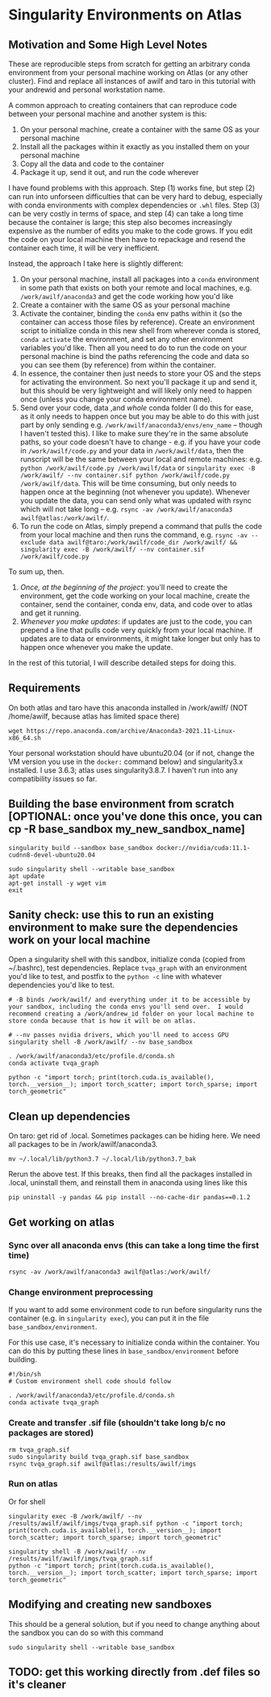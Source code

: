 # Singularity Environments on Atlas

## Motivation and Some High Level Notes
These are reproducible steps from scratch for getting an arbitrary conda environment from your personal machine working on Atlas (or any other cluster). Find and replace all instances of awilf and taro in this tutorial with your andrewid and personal workstation name.

A common approach to creating containers that can reproduce code between your personal machine and another system is this:
1. On your personal machine, create a container with the same OS as your personal machine
2. Install all the packages within it exactly as you installed them on your personal machine
3. Copy all the data and code to the container
4. Package it up, send it out, and run the code wherever

I have found problems with this approach.  Step (1) works fine, but step (2) can run into unforseen difficulties that can be very hard to debug, especially with conda environments with complex dependencies or `.whl` files.  Step (3) can be very costly in terms of space, and step (4) can take a long time because the container is large; this step also becomes increasingly expensive as the number of edits you make to the code grows.  If you edit the code on your local machine then have to repackage and resend the container each time, it will be very inefficient.

Instead, the approach I take here is slightly different:
1. On your personal machine, install all packages into a `conda` environment in some path that exists on both your remote and local machines, e.g. `/work/awilf/anaconda3` and get the code working how you'd like
2. Create a container with the same OS as your personal machine
3. Activate the container, binding the `conda` env paths within it (so the container can access those files by reference). Create an environment script to initialize conda in this new shell from wherever conda is stored, `conda activate` the environment, and set any other environment variables you'd like.  Then all you need to do to run the code on your personal machine is bind the paths referencing the code and data so you can see them (by reference) from within the container.
4. In essence, the container then just needs to store your OS and the steps for activating the environment. So next you'll package it up and send it, but this should be very lightweight and will likely only need to happen once (unless you change your conda environment name).
5. Send over your code, data ,and *whole* conda folder (I do this for ease, as it only needs to happen once but you may be able to do this with just part by only sending e.g. `/work/awilf/anaconda3/envs/env_name` – though I haven't tested this).  I like to make sure they're in the same absolute paths, so your code doesn't have to change - e.g. if you have your code in `/work/awilf/code.py` and your data in `/work/awilf/data`, then the runscript will be the same between your local and remote machines: e.g. `python /work/awilf/code.py /work/awilf/data` or `singularity exec -B /work/awilf/ --nv container.sif python /work/awilf/code.py /work/awilf/data`. This will be time consuming, but only needs to happen once at the beginning (not whenever you update).  Whenever you update the data, you can send only what was updated with rsync which will not take long – e.g. `rsync -av /work/awilf/anaconda3 awilf@atlas:/work/awilf/`.
6. To run the code on Atlas, simply prepend a command that pulls the code from your local machine and then runs the command, e.g. `rsync -av --exclude data awilf@taro:/work/awilf/code_dir /work/awilf/ && singularity exec -B /work/awilf/ --nv container.sif /work/awilf/code.py`

To sum up, then.  
1. *Once, at the beginning of the project*: you'll need to create the environment, get the code working on your local machine, create the container, send the container, conda env, data, and code over to atlas and get it running.
2. *Whenever you make updates*: if updates are just to the code, you can prepend a line that pulls code very quickly from your local machine.  If updates are to data or environments, it might take longer but only has to happen once whenever you make the update.

In the rest of this tutorial, I will describe detailed steps for doing this.

## Requirements
On both atlas and taro have this anaconda installed in /work/awilf/ (NOT /home/awilf, because atlas has limited space there)
```
wget https://repo.anaconda.com/archive/Anaconda3-2021.11-Linux-x86_64.sh
```

Your personal workstation should have ubuntu20.04 (or if not, change the VM version you use in the `docker:` command below) and singularity3.x installed.  I use 3.6.3; atlas uses singularity3.8.7.  I haven't run into any compatibility issues so far.

## Building the base environment from scratch [OPTIONAL: once you've done this once, you can cp -R base_sandbox my_new_sandbox_name]
```
singularity build --sandbox base_sandbox docker://nvidia/cuda:11.1-cudnn8-devel-ubuntu20.04

sudo singularity shell --writable base_sandbox
apt update
apt-get install -y wget vim
exit
```

## Sanity check: use this to run an existing environment to make sure the dependencies work on your local machine
Open a singularity shell with this sandbox, initialize conda (copied from ~/.bashrc), test dependencies. Replace `tvqa_graph` with an environment you'd like to test, and postfix to the `python -c` line with whatever dependencies you'd like to test.

```
# -B binds /work/awilf/ and everything under it to be accessible by your sandbox, including the conda envs you'll send over.  I would recommend creating a /work/andrew_id folder on your local machine to store conda because that is how it will be on atlas.

# --nv passes nvidia drivers, which you'll need to access GPU
singularity shell -B /work/awilf/ --nv base_sandbox

. /work/awilf/anaconda3/etc/profile.d/conda.sh
conda activate tvqa_graph

python -c "import torch; print(torch.cuda.is_available(), torch.__version__); import torch_scatter; import torch_sparse; import torch_geometric"
```

## Clean up dependencies
On taro: get rid of .local.  Sometimes packages can be hiding here.  We need all packages to be in /work/awilf/anaconda3.
```
mv ~/.local/lib/python3.7 ~/.local/lib/python3.7_bak
```

Rerun the above test. If this breaks, then find all the packages installed in .local, uninstall them, and reinstall them in anaconda using lines like this

```
pip uninstall -y pandas && pip install --no-cache-dir pandas==0.1.2
```

## Get working on atlas
### Sync over all anaconda envs (this can take a long time the first time)
```
rsync -av /work/awilf/anaconda3 awilf@atlas:/work/awilf/
```

### Change environment preprocessing
If you want to add some environment code to run before singularity runs the container (e.g. in `singularity exec`), you can put it in the file `base_sandbox/environment`.

For this use case, it's necessary to initialize conda within the container. You can do this by putting these lines in `base_sandbox/environment` before building.

```
#!/bin/sh
# Custom environment shell code should follow

. /work/awilf/anaconda3/etc/profile.d/conda.sh
conda activate tvqa_graph
```


### Create and transfer .sif file (shouldn't take long b/c no packages are stored)
```
rm tvqa_graph.sif
sudo singularity build tvqa_graph.sif base_sandbox
rsync tvqa_graph.sif awilf@atlas:/results/awilf/imgs
```

### Run on atlas
Or for shell
```
singularity exec -B /work/awilf/ --nv /results/awilf/awilf/imgs/tvqa_graph.sif python -c "import torch; print(torch.cuda.is_available(), torch.__version__); import torch_scatter; import torch_sparse; import torch_geometric"
```

```
singularity shell -B /work/awilf/ --nv /results/awilf/awilf/imgs/tvqa_graph.sif
python -c "import torch; print(torch.cuda.is_available(), torch.__version__); import torch_scatter; import torch_sparse; import torch_geometric"
```


## Modifying and creating new sandboxes
This should be a general solution, but if you need to change anything about the sandbox you can do so with this command
```
sudo singularity shell --writable base_sandbox
```


## TODO: get this working directly from .def files so it's cleaner

